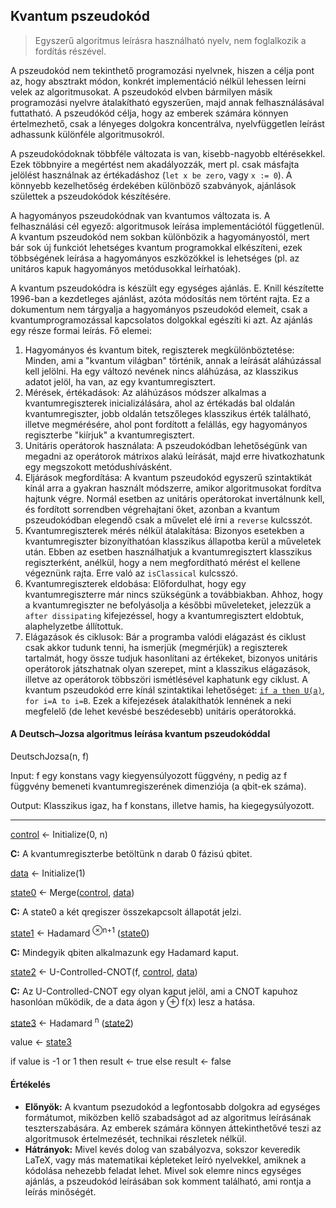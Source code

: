 ## Kvantum pszeudokód
> Egyszerű algoritmus leírásra használható nyelv, nem foglalkozik a fordítás részével.

A pszeudokód nem tekinthető programozási nyelvnek, hiszen a célja pont az, hogy absztrakt módon, konkrét implementáció nélkül lehessen leírni velek az algoritmusokat. A pszeudokód elvben bármilyen másik programozási nyelvre átalakítható egyszerűen, majd annak felhasználásával futtatható. A pszeudókód célja, hogy az emberek számára könnyen értelmezhető, csak a lényeges dolgokra koncentrálva, nyelvfüggetlen leírást adhassunk különféle algoritmusokról.

A pszeudokódoknak többféle változata is van, kisebb-nagyobb eltérésekkel. Ezek többnyire a megértést nem akadályozzák, mert pl. csak másfajta jelölést használnak az értékadáshoz (`let x be zero`, vagy `x := 0`). A könnyebb kezelhetőség érdekében különböző szabványok, ajánlások születtek a pszeudokódok készítésére.

A hagyományos pszeudokódnak van kvantumos változata is. A felhasználási cél egyező: algoritmusok leírása implementációtól függetlenül. A kvantum pszeudokód nem sokban különbözik a hagyományostól, mert bár sok új funkciót lehetséges kvantum programokkal elkészíteni, ezek többségének leírása a hagyományos eszközökkel is lehetséges (pl. az unitáros kapuk hagyományos metódusokkal leírhatóak).

A kvantum pszeudokódra is készült egy egységes ajánlás. E. Knill készítette 1996-ban a kezdetleges ajánlást, azóta módosítás nem történt rajta. Ez a dokumentum nem tárgyalja a hagyományos pszeudokód elemeit, csak a kvantumprogramozással kapcsolatos dolgokkal egészíti ki azt. Az ajánlás egy része formai leírás. Fő elemei:

1. Hagyományos és kvantum bitek, regiszterek megkülönböztetése: Minden, ami a "kvantum világban" történik, annak a leírását aláhúzással kell jelölni. Ha egy változó nevének nincs aláhúzása, az klasszikus adatot jelöl, ha van, az egy kvantumregisztert.
2. Mérések, értékadások: Az aláhúzásos módszer alkalmas a kvantumregiszterek inicializálására, ahol az értékadás bal oldalán kvantumregiszter, jobb oldalán tetszőleges klasszikus érték található, illetve megmérésére, ahol pont fordított a felállás, egy hagyományos regiszterbe "kiírjuk" a kvantumregisztert.
3. Unitáris operátorok használata: A pszeudokódban lehetőségünk van megadni az operátorok mátrixos alakú leírását, majd erre hivatkozhatunk egy megszokott metódushívásként.
4. Eljárások megfordítása: A kvantum pszeudokód egyszerű szintaktikát kínál arra a gyakran használt módszerre, amikor algoritmusokat fordítva hajtunk végre. Normál esetben az unitáris operátorokat invertálnunk kell, és fordított sorrendben végrehajtani őket, azonban a kvantum pszeudokódban elegendő csak a művelet elé írni a `reverse` kulcsszót.
5. Kvantumregiszterek mérés nélkül átalakítása: Bizonyos esetekben a kvantumregiszter bizonyíthatóan klasszikus állapotba kerül a műveletek után. Ebben az esetben használhatjuk a kvantumregisztert klasszikus regiszterként, anélkül, hogy a nem megfordítható mérést el kellene végeznünk rajta. Erre való az `isClassical` kulcsszó.
6. Kvantumregiszterek eldobása: Előfordulhat, hogy egy kvantumregiszterre már nincs szükségünk a továbbiakban. Ahhoz, hogy a kvantumregiszter ne befolyásolja a későbbi műveleteket, jelezzük a `after dissipating` kifejezéssel, hogy a kvantumregisztert eldobtuk, alaphelyzetbe állítottuk.
7. Elágazások és ciklusok: Bár a programba valódi elágazást és ciklust csak akkor tudunk tenni, ha ismerjük (megmérjük) a regiszterek tartalmát, hogy össze tudjuk hasonlítani az értékeket, bizonyos unitáris operátorok játszhatnak olyan szerepet, mint a klasszikus elágazások, illetve az operátorok többszöri ismétlésével kaphatunk egy ciklust. A kvantum pszeudokód erre kínál szintaktikai lehetőséget: <ins>`if a then U(a)`</ins>, `for i=A to i=B`. Ezek a kifejezések átalakíthatók lennének a neki megfelelő (de lehet kevésbé beszédesebb) unitáris operátorokká.

#### A Deutsch–Jozsa algoritmus leírása kvantum pszeudokóddal
DeutschJozsa(n, f)

Input: f egy konstans vagy kiegyensúlyozott függvény, n pedig az f függvény bemeneti kvantumregiszerének dimenziója (a qbit-ek száma).

Output: Klasszikus igaz, ha f konstans, illetve hamis, ha kiegegysúlyozott.

-----

<ins>control</ins> <- Initialize(0, n)

**C:** A kvantumregiszterbe betöltünk n darab 0 fázisú qbitet.

<ins>data</ins> <- Initialize(1)

<ins>state0</ins> <- Merge(<ins>control</ins>, <ins>data</ins>)

**C:** A state0 a két qregiszer összekapcsolt állapotát jelzi.

<ins>state1</ins> <- Hadamard <sup>⊗n+1</sup> (<ins>state0</ins>)

**C:** Mindegyik qbiten alkalmazunk egy Hadamard kaput.

<ins>state2</ins> <- U-Controlled-CNOT(f, <ins>control</ins>, <ins>data</ins>)

**C:** Az U-Controlled-CNOT egy olyan kaput jelöl, ami a CNOT kapuhoz hasonlóan működik, de a data ágon y ⊕ f(x) lesz a hatása.

<ins>state3</ins> <- Hadamard <sup>n</sup> (<ins>state2</ins>)

value <- <ins>state3</ins>

if value is -1 or 1 then result <- true else result <- false

#### Értékelés
- **Előnyök:** A kvantum psezudokód a legfontosabb dolgokra ad egységes formátumot, miközben kellő szabadságot ad az algoritmus leírásának teszterszabására. Az emberek számára könnyen áttekinthetővé teszi az algoritmusok értelmezését, technikai részletek nélkül.
- **Hátrányok:** Mivel kevés dolog van szabályozva, sokszor keveredik LaTeX, vagy más matematikai képleteket leíró nyelvekkel, amiknek a kódolása nehezebb feladat lehet. Mivel sok elemre nincs egységes ajánlás, a pszeudokód leírásában sok komment található, ami rontja a leírás minőségét.
